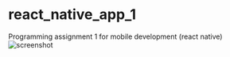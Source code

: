 # react_native_app_1
Programming assignment 1 for mobile development (react native)
![screenshot](screenshots/photo_2020-10-08_16-08-16.jpg)
